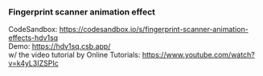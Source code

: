 ### Fingerprint scanner animation effect
CodeSandbox: https://codesandbox.io/s/fingerprint-scanner-animation-effects-hdv1sq <br/>
Demo: https://hdv1sq.csb.app/ <br/>
w/ the video tutorial by Online Tutorials: https://www.youtube.com/watch?v=k4yL3IZSPIc
